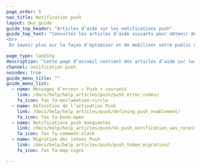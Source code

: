 ```yaml
---
page_order: 5
nav_title: Notification push
layout: dev_guide
guide_top_header: "Articles d’aide sur les notifications push"
guide_top_text: "Consultez les articles d’aide suivants pour obtenir de l’aide sur les problèmes courants avec les messages push. <br>
<br>
 En savoir plus sur la façon d’optimiser et de mobiliser votre public dans la section <a href='/docs/api/basics/'>Push</a> (Notifications push) !"

page_type: landing
description: "Cette page d’accueil contient des articles d’aide sur les problèmes courants des messages push."
channel: notification push
noindex: true
guide_menu_title: ""
guide_menu_list:
  - name: Messages d’erreur « Push » courants
    link: /docs/help/help_articles/push/push_error_codes/
    fa_icon: fas fa-exclamation-circle
  - name: Définition de l’activation Push
    link: /docs/help/help_articles/push/defining_push_enablement/
    fa_icon: fas fa-book-open
  - name: Notifications push manquantes
    link: /docs/help/help_articles/push/no_push_notification_was_received/
    fa_icon: fas fa-comment-slash
  - name: Migration des jetons Push
    link: /docs/help/help_articles/push/push_token_migration/
    fa_icon: fas fa-map-signs

---
```

